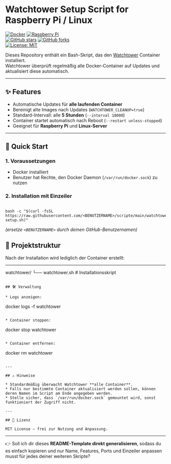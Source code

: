 # Watchtower Setup Script for Raspberry Pi / Linux

[![Docker](https://img.shields.io/badge/Docker-✔-2496ED?logo=docker&logoColor=white)](https://www.docker.com/) 
[![Raspberry Pi](https://img.shields.io/badge/Raspberry%20Pi-Supported-C51A4A?logo=raspberrypi&logoColor=white)](https://www.raspberrypi.com/)  
[![GitHub stars](https://img.shields.io/github/stars/<BENUTZERNAME>/watchtower-setup?style=social)](https://github.com/<BENUTZERNAME>/watchtower-setup/stargazers) 
[![GitHub forks](https://img.shields.io/github/forks/<BENUTZERNAME>/watchtower-setup?style=social)](https://github.com/<BENUTZERNAME>/watchtower-setup/network/members)  
[![License: MIT](https://img.shields.io/badge/License-MIT-yellow.svg)](LICENSE)

Dieses Repository enthält ein Bash-Skript, das den [Watchtower](https://containrrr.dev/watchtower/) Container installiert.  
Watchtower überprüft regelmäßig alle Docker-Container auf Updates und aktualisiert diese automatisch.  

---

## ✨ Features

- Automatische Updates für **alle laufenden Container**  
- Bereinigt alte Images nach Updates (`WATCHTOWER_CLEANUP=true`)  
- Standard-Intervall: alle **5 Stunden** (`--interval 18000`)  
- Container startet automatisch nach Reboot (`--restart unless-stopped`)  
- Geeignet für **Raspberry Pi** und **Linux-Server**  

---

## 🚀 Quick Start

### 1. Voraussetzungen

- Docker installiert  
- Benutzer hat Rechte, den Docker Daemon (`/var/run/docker.sock`) zu nutzen  

### 2. Installation mit Einzeiler

```

bash -c "$(curl -fsSL https://raw.githubusercontent.com/<BENUTZERNAME>/scripte/main/watchtower/watchtower-setup.sh)"
```

*(ersetze `<BENUTZERNAME>` durch deinen GitHub-Benutzernamen)*


## 📂 Projektstruktur

Nach der Installation wird lediglich der Container erstellt:

---

watchtower/
└── watchtower.sh      # Installationsskript

```

## 🛠️ Verwaltung

* Logs anzeigen:

```
docker logs -f watchtower
```

* Container stoppen:

```
  docker stop watchtower
```

* Container entfernen:

```
  docker rm watchtower
```

---

## ⚠️ Hinweise

* Standardmäßig überwacht Watchtower **alle Container**.
* Falls nur bestimmte Container aktualisiert werden sollen, können deren Namen im Script am Ende angegeben werden.
* Stelle sicher, dass `/var/run/docker.sock` gemountet wird, sonst funktioniert der Zugriff nicht.

---

## 📜 Lizenz

MIT License – frei zur Nutzung und Anpassung.

```

---

👉 Soll ich dir dieses **README-Template direkt generalisieren**, sodass du es einfach kopieren und nur Name, Features, Ports und Einzeiler anpassen musst für jedes deiner weiteren Skripte?
```
